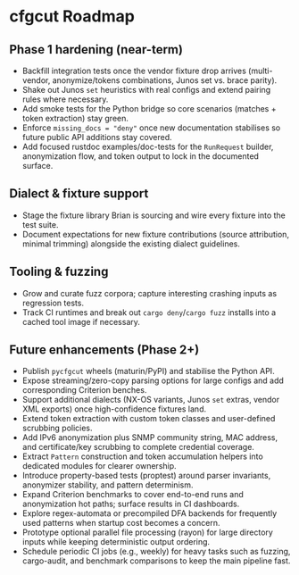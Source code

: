 # cfgcut Roadmap

## Phase 1 hardening (near-term)
- Backfill integration tests once the vendor fixture drop arrives (multi-vendor, anonymize/tokens combinations, Junos set vs. brace parity).
- Shake out Junos `set` heuristics with real configs and extend pairing rules where necessary.
- Add smoke tests for the Python bridge so core scenarios (matches + token extraction) stay green.
- Enforce `missing_docs = "deny"` once new documentation stabilises so future public API additions stay covered.
- Add focused rustdoc examples/doc-tests for the `RunRequest` builder, anonymization flow, and token output to lock in the documented surface.

## Dialect & fixture support
- Stage the fixture library Brian is sourcing and wire every fixture into the test suite.
- Document expectations for new fixture contributions (source attribution, minimal trimming) alongside the existing dialect guidelines.

## Tooling & fuzzing
- Grow and curate fuzz corpora; capture interesting crashing inputs as regression tests.
- Track CI runtimes and break out `cargo deny`/`cargo fuzz` installs into a cached tool image if necessary.

## Future enhancements (Phase 2+)
- Publish `pycfgcut` wheels (maturin/PyPI) and stabilise the Python API.
- Expose streaming/zero-copy parsing options for large configs and add corresponding Criterion benches.
- Support additional dialects (NX-OS variants, Junos `set` extras, vendor XML exports) once high-confidence fixtures land.
- Extend token extraction with custom token classes and user-defined scrubbing policies.
- Add IPv6 anonymization plus SNMP community string, MAC address, and certificate/key scrubbing to complete credential coverage.
- Extract `Pattern` construction and token accumulation helpers into dedicated modules for clearer ownership.
- Introduce property-based tests (proptest) around parser invariants, anonymizer stability, and pattern determinism.
- Expand Criterion benchmarks to cover end-to-end runs and anonymization hot paths; surface results in CI dashboards.
- Explore regex-automata or precompiled DFA backends for frequently used patterns when startup cost becomes a concern.
- Prototype optional parallel file processing (rayon) for large directory inputs while keeping deterministic output ordering.
- Schedule periodic CI jobs (e.g., weekly) for heavy tasks such as fuzzing, cargo-audit, and benchmark comparisons to keep the main pipeline fast.
